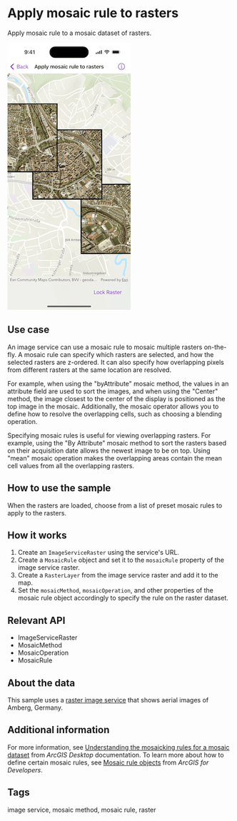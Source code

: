 # Apply mosaic rule to rasters

Apply mosaic rule to a mosaic dataset of rasters.

![Image of Apply mosaic rule to rasters sample](apply-mosaic-rule-to-rasters.png)

## Use case

An image service can use a mosaic rule to mosaic multiple rasters on-the-fly. A mosaic rule can specify which rasters are selected, and how the selected rasters are z-ordered. It can also specify how overlapping pixels from different rasters at the same location are resolved.

For example, when using the "byAttribute" mosaic method, the values in an attribute field are used to sort the images, and when using the "Center" method, the image closest to the center of the display is positioned as the top image in the mosaic. Additionally, the mosaic operator allows you to define how to resolve the overlapping cells, such as choosing a blending operation.

Specifying mosaic rules is useful for viewing overlapping rasters. For example, using the "By Attribute" mosaic method to sort the rasters based on their acquisition date allows the newest image to be on top. Using "mean" mosaic operation makes the overlapping areas contain the mean cell values from all the overlapping rasters.

## How to use the sample

When the rasters are loaded, choose from a list of preset mosaic rules to apply to the rasters.

## How it works

1. Create an `ImageServiceRaster` using the service's URL.
2. Create a `MosaicRule` object and set it to the `mosaicRule` property of the image service raster.
3. Create a `RasterLayer` from the image service raster and add it to the map.
4. Set the `mosaicMethod`, `mosaicOperation`, and other properties of the mosaic rule object accordingly to specify the rule on the raster dataset.

## Relevant API

* ImageServiceRaster
* MosaicMethod
* MosaicOperation
* MosaicRule

## About the data

This sample uses a [raster image service](https://sampleserver7.arcgisonline.com/server/rest/services/amberg_germany/ImageServer) that shows aerial images of Amberg, Germany.

## Additional information

For more information, see [Understanding the mosaicking rules for a mosaic dataset](https://desktop.arcgis.com/en/arcmap/latest/manage-data/raster-and-images/understanding-the-mosaicking-rules-for-a-mosaic-dataset.htm) from *ArcGIS Desktop* documentation. To learn more about how to define certain mosaic rules, see [Mosaic rule objects](https://developers.arcgis.com/rest/services-reference/enterprise/mosaic-rules/) from *ArcGIS for Developers*.

## Tags

image service, mosaic method, mosaic rule, raster
